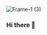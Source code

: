 ![Frame-1 (3)](https://github.com/Julivito22/Julivito22/assets/122409390/fd902b21-9844-4cf1-9fd1-78ac8bcde4ab)

### Hi there 👋


